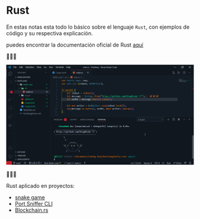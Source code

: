 # Rust

En estas notas esta todo lo básico sobre el lenguaje `Rust`, con ejemplos de código y su respectiva explicación.

puedes encontrar la documentación oficial de Rust [aquí](https://www.rust-lang.org/learn/get-started)

🦀🦀🦀

![Hello Rust!!!](img/Code_Qszx0p073E.png)

🦀🦀🦀

Rust aplicado en proyectos:

- [snake game](https://github.com/Dieg0Code/SnakeGame)
- [Port Sniffer CLI](https://github.com/Dieg0Code/Port_Sniffer_CLI)
- [Blockchain.rs](https://github.com/Dieg0Code/Blockchain.rs)

